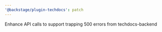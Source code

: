```yaml
---
'@backstage/plugin-techdocs': patch
---
```


Enhance API calls to support trapping 500 errors from techdocs-backend

